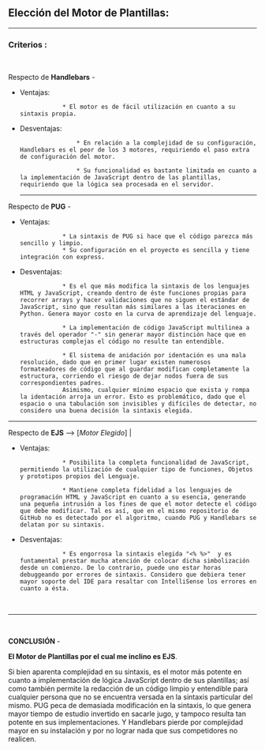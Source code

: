 ## Elección del Motor de Plantillas:

<hr>

### Criterios :

<br>

Respecto de **Handlebars** -

-   Ventajas:

                    * El motor es de fácil utilización en cuanto a su sintaxis propia.

-   Desventajas:

                        * En relación a la complejidad de su configuración, Handlebars es el peor de los 3 motores, requiriendo el paso extra de configuración del motor.

                        * Su funcionalidad es bastante limitada en cuanto a la implementación de JavaScript dentro de las plantillas, requiriendo que la lógica sea procesada en el servidor.

    <hr>

Respecto de **PUG** -

-   Ventajas:

                    * La sintaxis de PUG si hace que el código parezca más sencillo y limpio.
                    * Su configuración en el proyecto es sencilla y tiene integración con express.

-   Desventajas:

                    * Es el que más modifica la sintaxis de los lenguajes HTML y JavaScript, creando dentro de éste funciones propias para recorrer arrays y hacer validaciones que no siguen el estándar de JavaScript, sino que resultan más similares a las iteraciones en Python. Genera mayor costo en la curva de aprendizaje del lenguaje.

                    * La implementación de código JavaScript multilinea a través del operador "-" sin generar mayor distinción hace que en estructuras complejas el código no resulte tan entendible.

                    * El sistema de anidación por identación es una mala resolución, dado que en primer lugar existen numerosos formateadores de código que al guardar modifican completamente la estructura, corriendo el riesgo de dejar nodos fuera de sus correspondientes padres.
                    Asimismo, cualquier mínimo espacio que exista y rompa la identación arroja un error. Esto es problemático, dado que el espacio o una tabulación son invisibles y difíciles de detectar, no considero una buena decisión la sintaxis elegida.

<hr>

Respecto de **EJS** --> [*Motor Elegido*] |

-   Ventajas:

                    * Posibilita la completa funcionalidad de JavaScript, permitiendo la utilización de cualquier tipo de funciones, Objetos y prototipos propios del Lenguaje.

                    * Mantiene completa fidelidad a los lenguajes de programación HTML y JavaScript en cuanto a su esencia, generando una pequeña intrusión a los fines de que el motor detecte el código que debe modificar. Tal es así, que en el mismo repositorio de GitHub no es detectado por el algoritmo, cuando PUG y Handlebars se delatan por su sintaxis.

-   Desventajas:

                    * Es engorrosa la sintaxis elegida "<% %>"  y es funtamental prestar mucha atención de colocar dicha simbolización desde un comienzo. De lo contrario, puede uno estar horas debuggeando por errores de sintaxis. Considero que debiera tener mayor soporte del IDE para resaltar con IntelliSense los errores en cuanto a ésta.

<br>
<hr>
<br>

**CONCLUSIÓN** -

**El Motor de Plantillas por el cual me inclino es EJS**.

Si bien aparenta complejidad en su sintaxis, es el motor más potente en cuanto a implementación de lógica JavaScript dentro de sus plantillas; así como también permite la redacción de un código limpio y entendible para cualquier persona que no se encuentra versada en la sintaxis particular del mismo. PUG peca de demasiada modificación en la sintaxis, lo que genera mayor tiempo de estudio invertido en sacarle jugo, y tampoco resulta tan potente en sus implementaciones. Y Handlebars pierde por complejidad mayor en su instalación y por no lograr nada que sus competidores no realicen.
